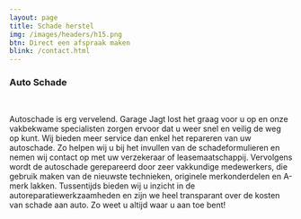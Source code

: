 ```yaml
---
layout: page
title: Schade herstel
img: /images/headers/h15.png
btn: Direct een afspraak maken
blink: /contact.html
---
```

<div class="container">
	<div>
		<h3>Auto Schade</h3>
		<br>
		<p>Autoschade is erg vervelend. Garage Jagt lost het graag voor u op en onze vakbekwame specialisten zorgen ervoor dat u weer snel en veilig de weg op kunt. Wij bieden meer service dan enkel het repareren van uw autoschade. Zo helpen wij u bij het invullen van de schadeformulieren en nemen wij contact op met uw verzekeraar of leasemaatschappij. Vervolgens wordt de autoschade gerepareerd door zeer vakkundige medewerkers, die gebruik maken van de nieuwste technieken, originele merkonderdelen en A-merk lakken. Tussentijds bieden wij u inzicht in de autoreparatiewerkzaamheden en zijn we heel transparant over de kosten van schade aan auto. Zo weet u altijd waar u aan toe bent!</p>
	</div>
</div>